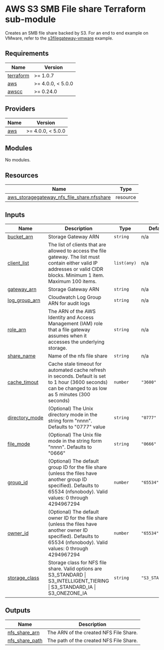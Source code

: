 <!-- BEGIN_TF_DOCS -->
# AWS S3 SMB File share Terraform sub-module

Creates an SMB file share backed by S3. For an end to end example on VMware, refer to the [s3filegateway-vmware](../../examples/s3filegateway-vmware/) example.

## Requirements

| Name | Version |
|------|---------|
| <a name="requirement_terraform"></a> [terraform](#requirement\_terraform) | >= 1.0.7 |
| <a name="requirement_aws"></a> [aws](#requirement\_aws) | >= 4.0.0, < 5.0.0 |
| <a name="requirement_awscc"></a> [awscc](#requirement\_awscc) | >= 0.24.0 |

## Providers

| Name | Version |
|------|---------|
| <a name="provider_aws"></a> [aws](#provider\_aws) | >= 4.0.0, < 5.0.0 |

## Modules

No modules.

## Resources

| Name | Type |
|------|------|
| [aws_storagegateway_nfs_file_share.nfsshare](https://registry.terraform.io/providers/hashicorp/aws/latest/docs/resources/storagegateway_nfs_file_share) | resource |

## Inputs

| Name | Description | Type | Default | Required |
|------|-------------|------|---------|:--------:|
| <a name="input_bucket_arn"></a> [bucket\_arn](#input\_bucket\_arn) | Storage Gateway ARN | `string` | n/a | yes |
| <a name="input_client_list"></a> [client\_list](#input\_client\_list) | The list of clients that are allowed to access the file gateway. The list must contain either valid IP addresses or valid CIDR blocks. Minimum 1 item. Maximum 100 items. | `list(any)` | n/a | yes |
| <a name="input_gateway_arn"></a> [gateway\_arn](#input\_gateway\_arn) | Storage Gateway ARN | `string` | n/a | yes |
| <a name="input_log_group_arn"></a> [log\_group\_arn](#input\_log\_group\_arn) | Cloudwatch Log Group ARN for audit logs | `string` | n/a | yes |
| <a name="input_role_arn"></a> [role\_arn](#input\_role\_arn) | The ARN of the AWS Identity and Access Management (IAM) role that a file gateway assumes when it accesses the underlying storage. | `string` | n/a | yes |
| <a name="input_share_name"></a> [share\_name](#input\_share\_name) | Name of the nfs file share | `string` | n/a | yes |
| <a name="input_cache_timout"></a> [cache\_timout](#input\_cache\_timout) | Cache stale timeout for automated cache refresh in seconds. Default is set to 1 hour (3600 seconds) can be changed to as low as 5 minutes (300 seconds) | `number` | `"3600"` | no |
| <a name="input_directory_mode"></a> [directory\_mode](#input\_directory\_mode) | (Optional) The Unix directory mode in the string form "nnnn". Defaults to "0777" value | `string` | `"0777"` | no |
| <a name="input_file_mode"></a> [file\_mode](#input\_file\_mode) | (Optional) The Unix file mode in the string form "nnnn". Defaults to "0666" | `string` | `"0666"` | no |
| <a name="input_group_id"></a> [group\_id](#input\_group\_id) | (Optional) The default group ID for the file share (unless the files have another group ID specified). Defaults to 65534 (nfsnobody). Valid values: 0 through 4294967294 | `number` | `"65534"` | no |
| <a name="input_owner_id"></a> [owner\_id](#input\_owner\_id) | (Optional) The default owner ID for the file share (unless the files have another owner ID specified). Defaults to 65534 (nfsnobody). Valid values: 0 through 4294967294 | `number` | `"65534"` | no |
| <a name="input_storage_class"></a> [storage\_class](#input\_storage\_class) | Storage class for NFS file share. Valid options are S3\_STANDARD \| S3\_INTELLIGENT\_TIERING \| S3\_STANDARD\_IA \| S3\_ONEZONE\_IA | `string` | `"S3_STANDARD"` | no |

## Outputs

| Name | Description |
|------|-------------|
| <a name="output_nfs_share_arn"></a> [nfs\_share\_arn](#output\_nfs\_share\_arn) | The ARN of the created NFS File Share. |
| <a name="output_nfs_share_path"></a> [nfs\_share\_path](#output\_nfs\_share\_path) | The path of the created NFS File Share. |
<!-- END_TF_DOCS -->